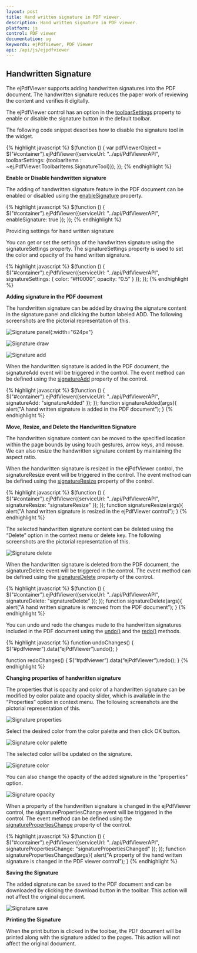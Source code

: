 ```yaml
---
layout: post
title: Hand written signature in PDF viewer.
description: Hand written signature in PDF viewer.
platform: js
control: PDF viewer
documentation: ug
keywords: ejPdfViewer, PDF Viewer
api: /api/js/ejpdfviewer
---
```


## Handwritten Signature

The ejPdfViewer supports  adding handwritten signatures into the PDF document. The handwritten signature reduces the paper work of reviewing the content and verifies it digitally.

The ejPdfViewer control has an option in the [toolbarSettings](https://help.syncfusion.com/api/js/ejpdfviewer#toolbarsettings-object "toolbarSettings property") property to enable or disable the signature button in the default toolbar. 

The following code snippet describes how to disable the signature tool in the widget.

{% highlight javascript %}
$(function () {
    var pdfViewerObject = $("#container").ejPdfViewer({serviceUrl: "../api/PdfViewerAPI", toolbarSettings: {toolbarItems : ~ej.PdfViewer.ToolbarItems.SignatureTool}});
});
{% endhighlight %}

**Enable or Disable handwritten signature**

The adding of handwritten signature feature in the PDF document can be enabled or disabled using the [enableSignature](https://help.syncfusion.com/api/js/ejpdfviewer#members:enablesignature "enableSignature property") property.

{% highlight javascript %}
$(function () {
    $("#container").ejPdfViewer({serviceUrl: "../api/PdfViewerAPI", enableSignature: true });
});
{% endhighlight %}

Providing settings for hand written signature

You can get or set the settings of the handwritten signature using the signatureSettings property. The signatureSettings property is used to set the color and opacity of the hand written signature.

{% highlight javascript %}
$(function () {
    $("#container").ejPdfViewer({serviceUrl: "../api/PdfViewerAPI", signatureSettings: { color: “#ff0000”, opacity: “0.5” } });
});
{% endhighlight %}

**Adding signature in the PDF document**

The handwritten signature can be added by drawing the signature content in the signature panel and clicking the button labeled ADD. The following screenshots are the pictorial representation of this.

![Signature panel](Signature_images/Signature_img1.png){:width="624px"}

![Signature draw](Signature_images/Signature_img2.png)

![Signature add](Signature_images/Signature_img3.png)

When the handwritten signature is added in the PDF document, the signatureAdd event will be triggered in the control. The event method can be defined using the [signatureAdd](https://help.syncfusion.com/api/js/ejpdfviewer#signatureadd "signatureAdd Event") property of the control.

{% highlight javascript %}
$(function () {
    $("#container").ejPdfViewer({serviceUrl: "../api/PdfViewerAPI", signatureAdd: "signatureAdded" });
});
function signatureAdded(args){
    alert("A hand written signature is added in the PDF document”);
}
{% endhighlight %}

**Move, Resize, and Delete the Handwritten Signature**

The handwritten signature content can be moved to the specified location within the page bounds by using touch gestures, arrow keys, and mouse. We can also resize the handwritten signature content by  maintaining the aspect ratio.

When the handwritten signature is resized in the ejPdfViewer control, the signatureResize event will be triggered in the control. The event method can be defined using the [signatureResize](https://help.syncfusion.com/api/js/ejpdfviewer#signatureresize "signatureResize Event") property of the control.

{% highlight javascript %}
$(function () {
    $("#container").ejPdfViewer({serviceUrl: "../api/PdfViewerAPI", signatureResize: "signatureResize" });
});
function signatureResize(args){
    alert("A hand written signature is resized in the ejPdfViewer control”);
}
{% endhighlight %}

The selected handwritten signature content can be deleted using the “Delete” option in the context menu or delete key. The following screenshots are the pictorial representation of this.

![Signature delete](Signature_images/Signature_img4.png)

When the handwritten signature is deleted from the PDF document, the signatureDelete event will be triggered in the control. The event method can be defined using the [signatureDelete](https://help.syncfusion.com/api/js/ejpdfviewer#signaturedelete "signatureDelete Event") property of the control.

{% highlight javascript %}
$(function () {
    $("#container").ejPdfViewer({serviceUrl: "../api/PdfViewerAPI", signatureDelete: "signatureDelete" });
});
function signatureDelete(args){
    alert("A hand written signature is removed from the PDF document”);
}
{% endhighlight %}

You can undo and redo the changes made to the handwritten signatures included in the PDF document using the [undo()](https://help.syncfusion.com/api/js/ejpdfviewer#undo "undo method") and the [redo()](https://help.syncfusion.com/api/js/ejpdfviewer#redo "redo method") methods. 

{% highlight javascript %}
function undoChanges() {
    $(“#pdfviewer”).data(“ejPdfViewer”).undo();
}

function redoChanges() {
    $(“#pdfviewer”).data(“ejPdfViewer”).redo();
}
{% endhighlight %}

**Changing properties of handwritten signature**

The properties that is opacity and color of a handwritten signature can be modified by color palate and opacity slider, which is available in the “Properties” option in context menu. The following screenshots are the pictorial representation of this.

![Signature properties](Signature_images/Signature_img5.png)      

Select the desired color from the color palette and then click OK button.

![Signature color palette](Signature_images/Signature_img6.png)  

The selected color will be updated on the signature.

![Signature color](Signature_images/Signature_img7.png)  

You can also change the opacity of the added signature in the "properties" option.

![Signature opacity](Signature_images/Signature_img8.png)

When a property of the handwritten signature is changed in the ejPdfViewer control, the signaturePropertiesChange event will be triggered in the control. The event method can be defined using the [signaturePropertiesChange](https://help.syncfusion.com/api/js/ejpdfviewer#signaturepropertieschange "signaturePropertiesChange Event") property of the control.

{% highlight javascript %}
$(function () {
    $("#container").ejPdfViewer({serviceUrl: "../api/PdfViewerAPI", signaturePropertiesChange: "signaturePropertiesChanged" });
});
function signaturePropertiesChanged(args){
     alert("A property of the hand written signature is changed in the PDF viewer control”);
}
{% endhighlight %}

**Saving the Signature**

The added signature can be saved to the PDF document and can be downloaded by clicking the download button in the toolbar. This action will not affect the original document.

![Signature save](Signature_images/Signature_img9.png) 

**Printing the Signature**

When the print button is clicked in the toolbar, the PDF document will be printed along with the signature added to the pages. This action will not affect the original document.

